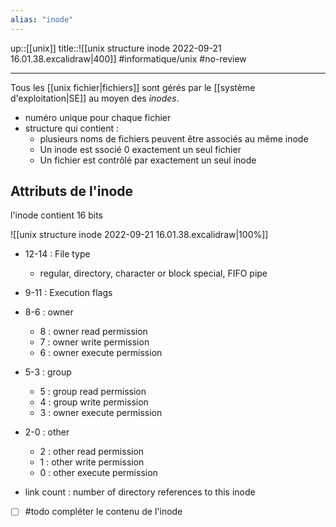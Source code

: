 ```yaml
---
alias: "inode"
---
```

up::[[unix]]
title::![[unix structure inode 2022-09-21 16.01.38.excalidraw|400]]
#informatique/unix #no-review 

----
Tous les [[unix fichier|fichiers]] sont gérés par le [[système d'exploitation|SE]] au moyen des _inodes_.

 - numéro unique pour chaque fichier
 - structure qui contient :
     - plusieurs noms de fichiers peuvent être associés au même inode
     - Un inode est ssocié 0 exactement un seul fichier 
     - Un fichier est contrôlé par exactement un seul inode

## Attributs de l'inode
l'inode contient 16 bits

![[unix structure inode 2022-09-21 16.01.38.excalidraw|100%]]

 - 12-14 : File type
     - regular, directory, character or block special, FIFO pipe
 - 9-11 : Execution flags
 - 8-6 : owner
     - 8 : owner read permission
     - 7 : owner write permission
     - 6 : owner execute permission
 - 5-3 : group
     - 5 : group read permission
     - 4 : group write permission
     - 3 : owner execute permission
 - 2-0 : other
     - 2 : other read permission
     - 1 : other write permission
     - 0 : other execute permission

 - link count : number of directory references to this inode

 - [ ] #todo compléter le contenu de l'inode